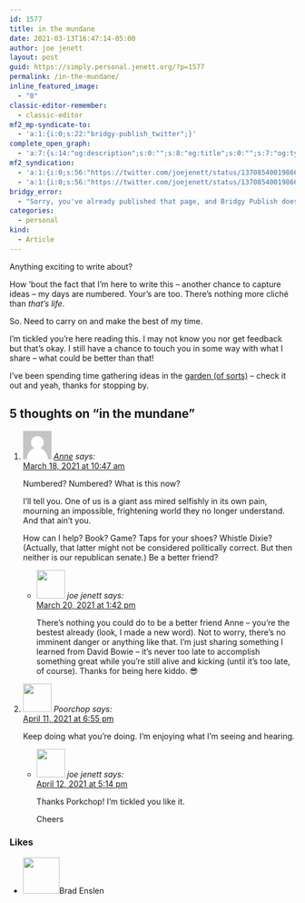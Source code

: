 ```yaml
---
id: 1577
title: in the mundane
date: 2021-03-13T16:47:14-05:00
author: joe jenett
layout: post
guid: https://simply.personal.jenett.org/?p=1577
permalink: /in-the-mundane/
inline_featured_image:
  - "0"
classic-editor-remember:
  - classic-editor
mf2_mp-syndicate-to:
  - 'a:1:{i:0;s:22:"bridgy-publish_twitter";}'
complete_open_graph:
  - 'a:7:{s:14:"og:description";s:0:"";s:8:"og:title";s:0:"";s:7:"og:type";s:0:"";s:12:"twitter:card";s:7:"summary";s:15:"twitter:creator";s:0:"";s:19:"twitter:description";s:0:"";s:8:"og:image";s:0:"";}'
mf2_syndication:
  - 'a:1:{i:0;s:56:"https://twitter.com/joejenett/status/1370854001986666503";}'
  - 'a:1:{i:0;s:56:"https://twitter.com/joejenett/status/1370854001986666503";}'
bridgy_error:
  - "Sorry, you've already published that page, and Bridgy Publish doesn't support updating existing posts. Details: https://github.com/snarfed/bridgy/issues/84"
categories:
  - personal
kind:
  - Article
---
```

Anything exciting to write about?

How ’bout the fact that I’m here to write this – another chance to capture ideas – my days are numbered. Your’s are too. There’s nothing more cliché than _that’s life_.

So. Need to carry on and make the best of my time.

I’m tickled you’re here reading this. I may not know you nor get feedback but that’s okay. I still have a chance to touch you in some way with what I share – what could be better than that!

I’ve been spending time gathering ideas in the [garden (of sorts)](https://joe.jenett.org) – check it out and yeah, thanks for stopping by.

<h2 id="comments-title">5 thoughts on “<span>in the mundane</span>”		</h2>


<ol class="commentlist">
<li class="comment even thread-even depth-1 h-cite h-entry p-comment" id="li-comment-325">
<article id="comment-325" class="comment _mPS2id-t mPS2id-target mPS2id-target-last" itemprop="comment" itemscope="" itemtype="http://schema.org/Comment">
<footer>
<address class="comment-author p-author author vcard hcard h-card" itemprop="creator" itemscope="" itemtype="http://schema.org/Person">
<img alt="" src="/wp-content/plugins/webmention/img/mm.jpg" srcset="/wp-content/plugins/webmention/img/mm.jpg 2x" class="avatar avatar-50 photo u-photo" itemprop="image" loading="lazy" width="50" height="50">				<cite class="fn p-name" itemprop="name"><a href="https://twitter.com/AnneMathewson" rel="external nofollow ugc" class="u-url url">Anne</a></cite> <span class="says">says:</span>					</address>
<!-- .comment-author .vcard -->

<div class="comment-meta commentmetadata">
<a href="/in-the-mundane/#comment-325" class="__mPS2id _mPS2id-h mPS2id-highlight"><time class="updated published dt-updated dt-published" datetime="2021-03-18T10:47:22-04:00" itemprop="datePublished dateModified dateCreated">
March 18, 2021 at 10:47 am						</time></a>
</div>
<!-- .comment-meta .commentmetadata -->
</footer>

<div class="comment-content e-content p-summary p-name" itemprop="text name description">
<p>Numbered? Numbered? What is this now?</p>
<p>I’ll tell you. One of us is a giant ass mired selfishly in its own pain, mourning an impossible, frightening world they no longer understand. And that ain’t you.</p>
<p>How can I help? Book? Game? Taps for your shoes? Whistle Dixie? (Actually, that latter might not be considered politically correct. But then neither is our republican senate.) Be a better friend?</p>
</div>

<div class="reply">
</div>
<!-- .reply -->
</article><!-- #comment-## -->
<ul class="children">
<li class="comment byuser comment-author-admin bypostauthor odd alt depth-2 h-cite h-entry p-comment" id="li-comment-326">
<article id="comment-326" class="comment _mPS2id-t" itemprop="comment" itemscope="" itemtype="http://schema.org/Comment">
<footer>
<address class="comment-author p-author author vcard hcard h-card" itemprop="creator" itemscope="" itemtype="http://schema.org/Person">
<img alt="" src="https://secure.gravatar.com/avatar/0bf0445b4e4b39f830b186b7e23195a1?s=50&amp;d=mm&amp;r=pg" srcset="https://secure.gravatar.com/avatar/0bf0445b4e4b39f830b186b7e23195a1?s=100&amp;d=mm&amp;r=pg 2x" class="avatar avatar-50 photo u-photo" itemprop="image" loading="lazy" width="50" height="50">				<cite class="fn p-name" itemprop="name">joe jenett</cite> <span class="says">says:</span>					</address>
<!-- .comment-author .vcard -->

<div class="comment-meta commentmetadata">
<a href="/in-the-mundane/#comment-326" class="__mPS2id _mPS2id-h"><time class="updated published dt-updated dt-published" datetime="2021-03-20T13:42:10-04:00" itemprop="datePublished dateModified dateCreated">
March 20, 2021 at 1:42 pm						</time></a>
</div>
<!-- .comment-meta .commentmetadata -->
</footer>

<div class="comment-content e-content p-summary p-name" itemprop="text name description">
<p>There’s nothing you could do to be a better friend Anne – you’re the bestest already (look, I made a new word). Not to worry, there’s no imminent danger or anything like that. I’m just sharing something I learned from David Bowie – it’s never too late to accomplish something great while you’re still alive and kicking (until it’s too late, of course). Thanks for being here kiddo. 😎</p>
</div>

<div class="reply">
</div>
<!-- .reply -->
</article><!-- #comment-## -->
</li>
<!-- #comment-## -->
</ul>
<!-- .children -->
</li>
<!-- #comment-## -->
<li class="comment even thread-odd thread-alt depth-1 h-cite h-entry p-comment" id="li-comment-331">
<article id="comment-331" class="comment _mPS2id-t" itemprop="comment" itemscope="" itemtype="http://schema.org/Comment">
<footer>
<address class="comment-author p-author author vcard hcard h-card" itemprop="creator" itemscope="" itemtype="http://schema.org/Person">
<img alt="" src="https://unseensounds.com/img/avatar.jpg" width="50" height="50" />				<cite class="fn p-name" itemprop="name">Poorchop</cite> <span class="says">says:</span>					</address>
<!-- .comment-author .vcard -->

<div class="comment-meta commentmetadata">
<a href="/in-the-mundane/#comment-331" class="__mPS2id _mPS2id-h"><time class="updated published dt-updated dt-published" datetime="2021-04-11T18:55:59-04:00" itemprop="datePublished dateModified dateCreated">
April 11, 2021 at 6:55 pm						</time></a>
</div>
<!-- .comment-meta .commentmetadata -->
</footer>

<div class="comment-content e-content p-summary p-name" itemprop="text name description">
<p>Keep doing what you’re doing. I’m enjoying what I’m seeing and hearing.</p>
</div>

<div class="reply">
</div>
<!-- .reply -->
</article><!-- #comment-## -->
<ul class="children">
<li class="comment byuser comment-author-admin bypostauthor odd alt depth-2 h-cite h-entry p-comment" id="li-comment-332">
<article id="comment-332" class="comment _mPS2id-t" itemprop="comment" itemscope="" itemtype="http://schema.org/Comment">
<footer>
<address class="comment-author p-author author vcard hcard h-card" itemprop="creator" itemscope="" itemtype="http://schema.org/Person">
<img alt="" src="https://secure.gravatar.com/avatar/0bf0445b4e4b39f830b186b7e23195a1?s=50&amp;d=mm&amp;r=pg" srcset="https://secure.gravatar.com/avatar/0bf0445b4e4b39f830b186b7e23195a1?s=100&amp;d=mm&amp;r=pg 2x" class="avatar avatar-50 photo u-photo" itemprop="image" loading="lazy" width="50" height="50">				<cite class="fn p-name" itemprop="name">joe jenett</cite> <span class="says">says:</span>					</address>
<!-- .comment-author .vcard -->

<div class="comment-meta commentmetadata">
<a href="/in-the-mundane/#comment-332" class="__mPS2id _mPS2id-h"><time class="updated published dt-updated dt-published" datetime="2021-04-12T17:14:48-04:00" itemprop="datePublished dateModified dateCreated">
April 12, 2021 at 5:14 pm						</time></a>
</div>
<!-- .comment-meta .commentmetadata -->
</footer>

<div class="comment-content e-content p-summary p-name" itemprop="text name description">
<p>Thanks Porkchop! I’m tickled you like it.</p>
<p>Cheers</p>
</div>

<div class="reply">
</div>
<!-- .reply -->
</article><!-- #comment-## -->
</li>
<!-- #comment-## -->
</ul>
<!-- .children -->
</li>
<!-- #comment-## -->
</ol>
<div class="likes">
<h3>Likes</h3>
<ul class="mention-list linkback-like"><li class="webmention even thread-even depth-1 linkback-like-single u-like h-cite h-entry p-comment comment" id="comment-323">
<span class="p-author h-card"><a class="u-url" title="Brad Enslen liked this article on twitter.com." href="https://twitter.com/bradenslen"><img alt="" src="https://pbs.twimg.com/profile_images/84617460/mo128.gif" srcset="https://pbs.twimg.com/profile_images/84617460/mo128.gif 2x" class="avatar avatar-64 photo avatar-default local-avatar u-photo" itemprop="image" loading="lazy" width="64" height="64"></a><span class="hide-name p-name">Brad Enslen</span></span><a class="u-url __mPS2id" href="https://twitter.com/joejenett/status/1370854001986666503#favorited-by-22272829"></a>
</li></ul></div>